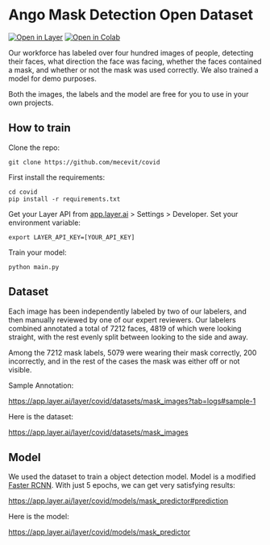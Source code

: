 # Ango Mask Detection Open Dataset

[![Open in Layer](https://app.layer.ai/assets/badge.svg)](https://app.layer.ai/layer/covid) [![Open in Colab](https://colab.research.google.com/assets/colab-badge.svg)](https://colab.research.google.com/drive/1tH5YvnSTOnAi7kAmv9LudrpX5glb5zZG?usp=sharing)

Our workforce has labeled over four hundred images of people, detecting their faces, what direction the face was facing, whether the faces contained a mask, and whether or not the mask was used correctly. We also trained a model for demo purposes.

Both the images, the labels and the model are free for you to use in your own projects.

## How to train

Clone the repo:

```
git clone https://github.com/mecevit/covid
```

First install the requirements:
```
cd covid
pip install -r requirements.txt
```

Get your Layer API from [app.layer.ai](https://app.layer.ai) > Settings > Developer. Set your environment variable:
```
export LAYER_API_KEY=[YOUR_API_KEY]
```

Train your model:
```
python main.py
```

## Dataset

Each image has been independently labeled by two of our labelers, and then manually reviewed by one of our expert reviewers. Our labelers combined annotated a total of 7212 faces, 4819 of which were looking straight, with the rest evenly split between looking to the side and away.

Among the 7212 mask labels, 5079 were wearing their mask correctly, 200 incorrectly, and in the
rest of the cases the mask was either off or not visible.

Sample Annotation:

https://app.layer.ai/layer/covid/datasets/mask_images?tab=logs#sample-1

Here is the dataset:

https://app.layer.ai/layer/covid/datasets/mask_images

## Model

We used the dataset to train a object detection model. Model is a modified [Faster RCNN](https://pytorch.org/vision/stable/generated/torchvision.models.detection.fasterrcnn_resnet50_fpn.html). With just 5 epochs, we can get very satisfying results:

https://app.layer.ai/layer/covid/models/mask_predictor#prediction

Here is the model:

https://app.layer.ai/layer/covid/models/mask_predictor